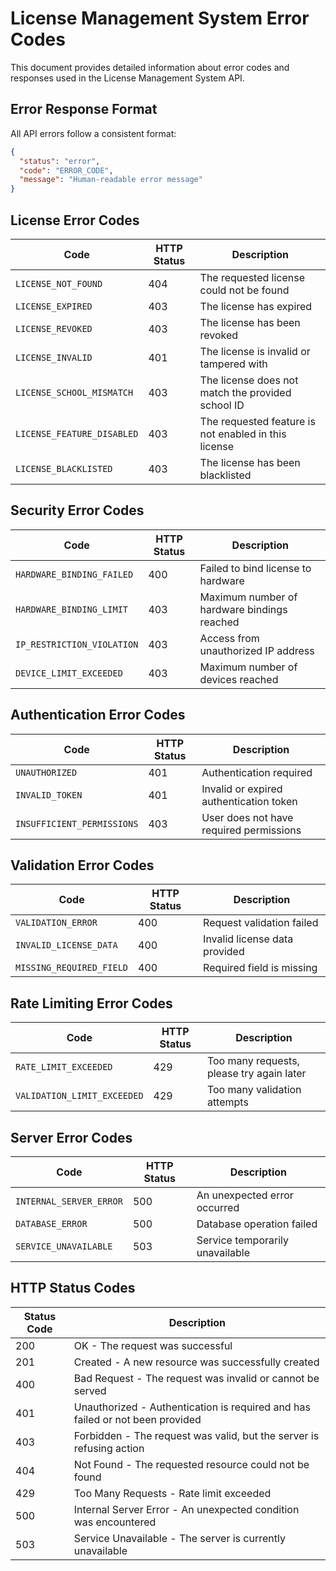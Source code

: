 # License Management System Error Codes

This document provides detailed information about error codes and responses used in the License Management System API.

## Error Response Format

All API errors follow a consistent format:

```json
{
  "status": "error",
  "code": "ERROR_CODE",
  "message": "Human-readable error message"
}
```

## License Error Codes

| Code | HTTP Status | Description |
|------|-------------|-------------|
| `LICENSE_NOT_FOUND` | 404 | The requested license could not be found |
| `LICENSE_EXPIRED` | 403 | The license has expired |
| `LICENSE_REVOKED` | 403 | The license has been revoked |
| `LICENSE_INVALID` | 401 | The license is invalid or tampered with |
| `LICENSE_SCHOOL_MISMATCH` | 403 | The license does not match the provided school ID |
| `LICENSE_FEATURE_DISABLED` | 403 | The requested feature is not enabled in this license |
| `LICENSE_BLACKLISTED` | 403 | The license has been blacklisted |

## Security Error Codes

| Code | HTTP Status | Description |
|------|-------------|-------------|
| `HARDWARE_BINDING_FAILED` | 400 | Failed to bind license to hardware |
| `HARDWARE_BINDING_LIMIT` | 403 | Maximum number of hardware bindings reached |
| `IP_RESTRICTION_VIOLATION` | 403 | Access from unauthorized IP address |
| `DEVICE_LIMIT_EXCEEDED` | 403 | Maximum number of devices reached |

## Authentication Error Codes

| Code | HTTP Status | Description |
|------|-------------|-------------|
| `UNAUTHORIZED` | 401 | Authentication required |
| `INVALID_TOKEN` | 401 | Invalid or expired authentication token |
| `INSUFFICIENT_PERMISSIONS` | 403 | User does not have required permissions |

## Validation Error Codes

| Code | HTTP Status | Description |
|------|-------------|-------------|
| `VALIDATION_ERROR` | 400 | Request validation failed |
| `INVALID_LICENSE_DATA` | 400 | Invalid license data provided |
| `MISSING_REQUIRED_FIELD` | 400 | Required field is missing |

## Rate Limiting Error Codes

| Code | HTTP Status | Description |
|------|-------------|-------------|
| `RATE_LIMIT_EXCEEDED` | 429 | Too many requests, please try again later |
| `VALIDATION_LIMIT_EXCEEDED` | 429 | Too many validation attempts |

## Server Error Codes

| Code | HTTP Status | Description |
|------|-------------|-------------|
| `INTERNAL_SERVER_ERROR` | 500 | An unexpected error occurred |
| `DATABASE_ERROR` | 500 | Database operation failed |
| `SERVICE_UNAVAILABLE` | 503 | Service temporarily unavailable |

## HTTP Status Codes

| Status Code | Description |
|-------------|-------------|
| 200 | OK - The request was successful |
| 201 | Created - A new resource was successfully created |
| 400 | Bad Request - The request was invalid or cannot be served |
| 401 | Unauthorized - Authentication is required and has failed or not been provided |
| 403 | Forbidden - The request was valid, but the server is refusing action |
| 404 | Not Found - The requested resource could not be found |
| 429 | Too Many Requests - Rate limit exceeded |
| 500 | Internal Server Error - An unexpected condition was encountered |
| 503 | Service Unavailable - The server is currently unavailable |